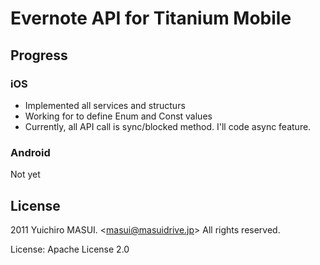 # Evernote API for Titanium Mobile

## Progress

### iOS

* Implemented all services and structurs
* Working for to define Enum and Const values
* Currently, all API call is sync/blocked method. I'll code async feature.

### Android

Not yet


## License
2011 Yuichiro MASUI. &lt;masui@masuidrive.jp&gt; All rights reserved.

License: Apache License 2.0
